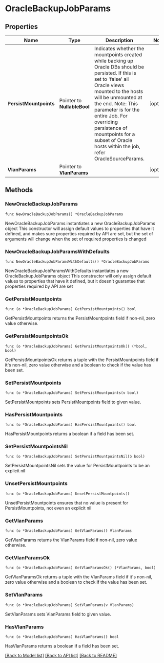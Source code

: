 # OracleBackupJobParams

## Properties

Name | Type | Description | Notes
------------ | ------------- | ------------- | -------------
**PersistMountpoints** | Pointer to **NullableBool** | Indicates whether the mountpoints created while backing up Oracle DBs should be persisted. If this is set to &#39;false&#39; all Oracle views mounted to the hosts will be unmounted at the end. Note: This parameter is for the entire Job. For overriding persistence of mountpoints for a subset of Oracle hosts within the job, refer OracleSourceParams. | [optional] 
**VlanParams** | Pointer to [**VlanParams**](VlanParams.md) |  | [optional] 

## Methods

### NewOracleBackupJobParams

`func NewOracleBackupJobParams() *OracleBackupJobParams`

NewOracleBackupJobParams instantiates a new OracleBackupJobParams object
This constructor will assign default values to properties that have it defined,
and makes sure properties required by API are set, but the set of arguments
will change when the set of required properties is changed

### NewOracleBackupJobParamsWithDefaults

`func NewOracleBackupJobParamsWithDefaults() *OracleBackupJobParams`

NewOracleBackupJobParamsWithDefaults instantiates a new OracleBackupJobParams object
This constructor will only assign default values to properties that have it defined,
but it doesn't guarantee that properties required by API are set

### GetPersistMountpoints

`func (o *OracleBackupJobParams) GetPersistMountpoints() bool`

GetPersistMountpoints returns the PersistMountpoints field if non-nil, zero value otherwise.

### GetPersistMountpointsOk

`func (o *OracleBackupJobParams) GetPersistMountpointsOk() (*bool, bool)`

GetPersistMountpointsOk returns a tuple with the PersistMountpoints field if it's non-nil, zero value otherwise
and a boolean to check if the value has been set.

### SetPersistMountpoints

`func (o *OracleBackupJobParams) SetPersistMountpoints(v bool)`

SetPersistMountpoints sets PersistMountpoints field to given value.

### HasPersistMountpoints

`func (o *OracleBackupJobParams) HasPersistMountpoints() bool`

HasPersistMountpoints returns a boolean if a field has been set.

### SetPersistMountpointsNil

`func (o *OracleBackupJobParams) SetPersistMountpointsNil(b bool)`

 SetPersistMountpointsNil sets the value for PersistMountpoints to be an explicit nil

### UnsetPersistMountpoints
`func (o *OracleBackupJobParams) UnsetPersistMountpoints()`

UnsetPersistMountpoints ensures that no value is present for PersistMountpoints, not even an explicit nil
### GetVlanParams

`func (o *OracleBackupJobParams) GetVlanParams() VlanParams`

GetVlanParams returns the VlanParams field if non-nil, zero value otherwise.

### GetVlanParamsOk

`func (o *OracleBackupJobParams) GetVlanParamsOk() (*VlanParams, bool)`

GetVlanParamsOk returns a tuple with the VlanParams field if it's non-nil, zero value otherwise
and a boolean to check if the value has been set.

### SetVlanParams

`func (o *OracleBackupJobParams) SetVlanParams(v VlanParams)`

SetVlanParams sets VlanParams field to given value.

### HasVlanParams

`func (o *OracleBackupJobParams) HasVlanParams() bool`

HasVlanParams returns a boolean if a field has been set.


[[Back to Model list]](../README.md#documentation-for-models) [[Back to API list]](../README.md#documentation-for-api-endpoints) [[Back to README]](../README.md)


